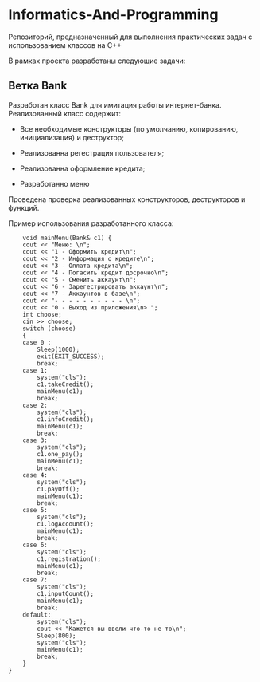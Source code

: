 # Informatics-And-Programming
Репозиторий, предназначенный для выполнения практических задач с использованием классов на C++

В рамках проекта разработаны следующие задачи:

## Ветка Bank
Разработан класс Bank для имитация работы интернет-банка. Реализованный класс содержит:

- Все необходимые конструкторы (по умолчанию, копированию, инициализация) и деструктор;

- Реализованна регестрация пользователя;

- Реализованна оформление кредита;

- Разработанно меню 

Проведена проверка реализованных конструкторов, деструкторов и функций.

Пример использования разработанного класса:
```
	void mainMenu(Bank& c1) {
	cout << "Меню: \n";
	cout << "1 - Оформить кредит\n";
	cout << "2 - Информация о кредите\n";
	cout << "3 - Оплата кредита\n";
	cout << "4 - Погасить кредит досрочно\n";
	cout << "5 - Сменить аккаунт\n";
	cout << "6 - Зарегестрировать аккаунт\n";
	cout << "7 - Аккаунтов в базе\n";
	cout << "- - - - - - - - - - \n";
	cout << "0 - Выход из приложения\n> ";
	int choose;
	cin >> choose;
	switch (choose)
	{
	case 0 :
		Sleep(1000);
		exit(EXIT_SUCCESS);
		break;
	case 1:
		system("cls");
		c1.takeCredit();
		mainMenu(c1);
		break;
	case 2:
		system("cls");
		c1.infoCredit();
		mainMenu(c1);
		break;
	case 3:
		system("cls");
		c1.one_pay();
		mainMenu(c1);
		break;
	case 4:
		system("cls");
		c1.payOff();
		mainMenu(c1);
		break;
	case 5:
		system("cls");
		c1.logAccount();
		mainMenu(c1);
		break;
	case 6:
		system("cls");
		c1.registration();
		mainMenu(c1);
		break;
	case 7:
		system("cls");
		c1.inputCount();
		mainMenu(c1);
		break;
	default:
		system("cls");
		cout << "Кажется вы ввели что-то не то\n";
		Sleep(800);
		system("cls");
		mainMenu(c1);
		break;
	}
}
```
